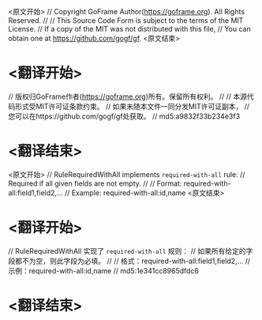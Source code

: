 
<原文开始>
// Copyright GoFrame Author(https://goframe.org). All Rights Reserved.
//
// This Source Code Form is subject to the terms of the MIT License.
// If a copy of the MIT was not distributed with this file,
// You can obtain one at https://github.com/gogf/gf.
<原文结束>

# <翻译开始>
// 版权归GoFrame作者(https://goframe.org)所有。保留所有权利。
//
// 本源代码形式受MIT许可证条款约束。
// 如果未随本文件一同分发MIT许可证副本，
// 您可以在https://github.com/gogf/gf处获取。
// md5:a9832f33b234e3f3
# <翻译结束>


<原文开始>
// RuleRequiredWithAll implements `required-with-all` rule:
// Required if all given fields are not empty.
//
// Format:  required-with-all:field1,field2,...
// Example: required-with-all:id,name
<原文结束>

# <翻译开始>
// RuleRequiredWithAll 实现了 `required-with-all` 规则：
// 如果所有给定的字段都不为空，则此字段为必填。
//
// 格式：required-with-all:field1,field2,...
// 示例：required-with-all:id,name
// md5:1e341cc8965dfdc6
# <翻译结束>

